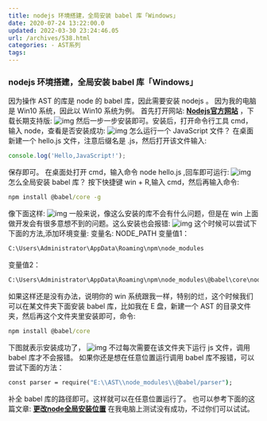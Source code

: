 ```yaml
---
title: nodejs 环境搭建，全局安装 babel 库「Windows」
date: 2020-07-24 13:22:00.0
updated: 2022-03-30 23:24:46.05
url: /archives/538.html
categories: - AST系列
tags: 
---
```




### nodejs 环境搭建，全局安装 babel 库「Windows」

因为操作 AST 的库是 node 的 babel 库，因此需要安装 nodejs 。 因为我的电脑是 Win10 系统，因此以 Win10 系统为例。 首先打开网站: [**Nodejs官方网站**](https://nodejs.org/zh-cn/) ，下载长期支持版: ![img](https://images-aiyc-1301641396.cos.ap-guangzhou.myqcloud.com/20200724132007.png) 然后一步一步安装即可。安装后，打开命令行工具 cmd，输入 node，查看是否安装成功: ![img](https://images-aiyc-1301641396.cos.ap-guangzhou.myqcloud.com/20200724132013.png) 怎么运行一个 JavaScript 文件？ 在桌面新建一个 hello.js 文件，注意后缀名是 .js，然后打开该文件输入:

```javascript
console.log('Hello,JavaScript!');
```

保存即可。 在桌面处打开 cmd，输入命令 node hello.js ,回车即可运行: ![img](https://images-aiyc-1301641396.cos.ap-guangzhou.myqcloud.com/20200724132016.png) 怎么全局安装 babel 库？ 按下快捷键 win + R,输入 cmd，然后再输入命令:

```cmd
npm install @babel/core -g
```

像下面这样: ![img](https://images-aiyc-1301641396.cos.ap-guangzhou.myqcloud.com/20200724132020.png) 一般来说，像这么安装的库不会有什么问题，但是在 win 上面做开发会有很多意想不到的问题。这么安装也会报错: ![img](https://images-aiyc-1301641396.cos.ap-guangzhou.myqcloud.com/20200724132023.png) 这个时候可以尝试下下面的方法,添加环境变量: 变量名: NODE\_PATH 变量值1：

```cmd
C:\Users\Administrator\AppData\Roaming\npm\node_modules
```

变量值2：

```cmd
C:\Users\Administrator\AppData\Roaming\npm\node_modules\@babel\core\node_modules
```

如果这样还是没有办法，说明你的 win 系统跟我一样，特别的烂，这个时候我们可以在某文件夹下面安装 babel 库，比如我在 E 盘，新建一个 AST 的目录文件夹，然后再这个文件夹里安装即可，命令:

```cmd
npm install @babel/core
```

下图就表示安装成功了， ![img](https://images-aiyc-1301641396.cos.ap-guangzhou.myqcloud.com/20200724132028.png) 不过每次需要在该文件夹下运行 js 文件，调用 babel 库才不会报错。 如果你还是想在任意位置运行调用 babel 库不报错，可以尝试下面的方法：

```cmd
const parser = require("E:\\AST\\node_modules\\@babel/parser");
```

补全 babel 库的路径即可。这样就可以在任意位置运行了。 也可以参考下面的这篇文章: [**更改node全局安装位置**](https://www.jianshu.com/p/38e3b6fe5f7a?tdsourcetag=s_pcqq_aiomsg) 在我电脑上测试没有成功，不过你们可以试试。